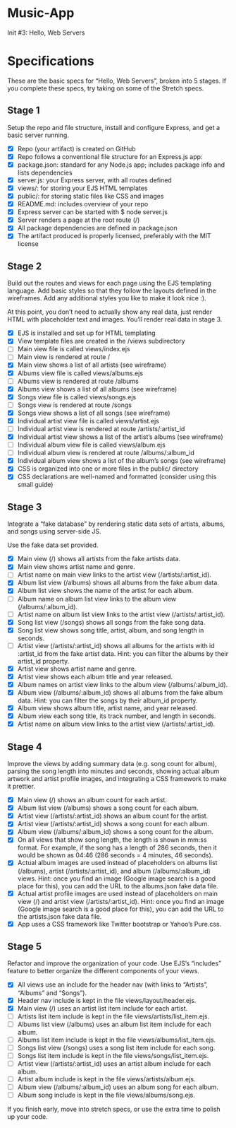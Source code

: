# Music-App
Init #3: Hello, Web Servers

# Specifications

These are the basic specs for “Hello, Web Servers”, broken into 5 stages. If you complete these specs, try taking on some of the Stretch specs.

## Stage 1

Setup the repo and file structure, install and configure Express, and get a basic server running.

- [x] Repo (your artifact) is created on GitHub
- [x] Repo follows a conventional file structure for an Express.js app:
- [x] package.json: standard for any Node.js app; includes package info and lists dependencies
- [x] server.js: your Express server, with all routes defined
- [x] views/: for storing your EJS HTML templates
- [x] public/: for storing static files like CSS and images
- [x] README.md: includes overview of your repo
- [x] Express server can be started with $ node server.js
- [x] Server renders a page at the root route (/)
- [x] All package dependencies are defined in package.json
- [x] The artifact produced is properly licensed, preferably with the MIT license

## Stage 2

Build out the routes and views for each page using the EJS templating language. Add basic styles so that they follow the layouts defined in the wireframes. Add any additional styles you like to make it look nice :).

At this point, you don’t need to actually show any real data, just render HTML with placeholder text and images. You’ll render real data in stage 3.

- [x]  EJS is installed and set up for HTML templating
- [x] View template files are created in the /views subdirectory
- [ ] Main view file is called views/index.ejs
- [ ] Main view is rendered at route /
- [x] Main view shows a list of all artists (see wireframe)
- [x] Albums view file is called views/albums.ejs
- [ ] Albums view is rendered at route /albums
- [x] Albums view shows a list of all albums (see wireframe)
- [x] Songs view file is called views/songs.ejs
- [ ] Songs view is rendered at route /songs
- [x] Songs view shows a list of all songs (see wireframe)
- [x] Individual artist view file is called views/artist.ejs
- [ ] Individual artist view is rendered at route /artists/:artist_id
- [x] Individual artist view shows a list of the artist’s albums (see wireframe)
- [ ] Individual album view file is called views/album.ejs
- [ ] Individual album view is rendered at route /albums/:album_id
- [x] Individual album view shows a list of the album’s songs (see wireframe)
- [x] CSS is organized into one or more files in the public/ directory
- [x] CSS declarations are well-named and formatted (consider using this small guide)

## Stage 3

Integrate a “fake database” by rendering static data sets of artists, albums, and songs using server-side JS.

Use the fake data set provided.

- [x] Main view (/) shows all artists from the fake artists data.
- [x] Main view shows artist name and genre.
- [ ] Artist name on main view links to the artist view (/artists/:artist_id).
- [x] Album list view (/albums) shows all albums from the fake album data.
- [x] Album list view shows the name of the artist for each album.
- [ ] Album name on album list view links to the album view (/albums/:album_id).
- [ ] Artist name on album list view links to the artist view (/artists/:artist_id).
- [x] Song list view (/songs) shows all songs from the fake song data.
- [x] Song list view shows song title, artist, album, and song length in seconds.
- [ ] Artist view (/artists/:artist_id) shows all albums for the artists with id :artist_id from the fake artist data. Hint: you can filter the albums by their artist_id property.
- [x] Artist view shows artist name and genre.
- [x] Artist view shows each album title and year released.
- [x] Album names on artist view links to the album view (/albums/:album_id).
- [x] Album view (/albums/:album_id) shows all albums from the fake album data. Hint: you can filter the songs by their album_id property.
- [x] Album view shows album title, artist name, and year released.
- [x] Album view each song title, its track number, and length in seconds.
- [x] Artist name on album view links to the artist view (/artists/:artist_id).

## Stage 4

Improve the views by adding summary data (e.g. song count for album), parsing the song length into minutes and seconds, showing actual album artwork and artist profile images, and integrating a CSS framework to make it prettier.

- [x] Main view (/) shows an album count for each artist.
- [x] Album list view (/albums) shows a song count for each album.
- [x] Artist view (/artists/:artist_id) shows an album count for the artist.
- [x] Artist view (/artists/:artist_id) shows a song count for each album.
- [x] Album view (/albums/:album_id) shows a song count for the album.
- [x] On all views that show song length, the length is shown in mm:ss format. For example, if the song has a length of 286 seconds, then it would be shown as 04:46 (286 seconds = 4 minutes, 46 seconds).
- [x] Actual album images are used instead of placeholders on albums list (/albums), artist (/artists/:artist_id), and album (/albums/:album_id) views. Hint: once you find an image (Google image search is a good place for this), you can add the URL to the albums.json fake data file.
- [x] Actual artist profile images are used instead of placeholders on main view (/) and artist view (/artists/:artist_id). Hint: once you find an image (Google image search is a good place for this), you can add the URL to the artists.json fake data file.
- [x] App uses a CSS framework like Twitter bootstrap or Yahoo’s Pure.css.

## Stage 5

Refactor and improve the organization of your code. Use EJS’s “includes” feature to better organize the different components of your views.

- [x] All views use an include for the header nav (with links to “Artists”, “Albums” and “Songs”).
- [x] Header nav include is kept in the file views/layout/header.ejs.
- [x] Main view (/) uses an artist list item include for each artist.
- [ ] Artists list item include is kept in the file views/artists/list_item.ejs.
- [ ] Albums list view (/albums) uses an album list item include for each album.
- [ ] Albums list item include is kept in the file views/albums/list_item.ejs.
- [ ] Songs list view (/songs) uses a song list item include for each song.
- [ ] Songs list item include is kept in the file views/songs/list_item.ejs.
- [ ] Artist view (/artists/:artist_id) uses an artist album include for each album.
- [ ] Artist album include is kept in the file views/artists/album.ejs.
- [ ] Album view (/albums/:album_id) uses an album song for each album.
- [ ] Album song include is kept in the file views/albums/song.ejs.

If you finish early, move into stretch specs, or use the extra time to polish up your code.
